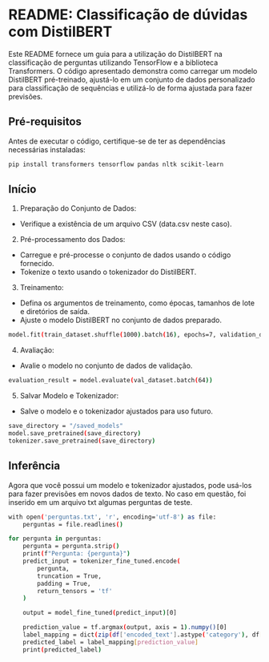 # README: Classificação de dúvidas com DistilBERT

Este README fornece um guia para a utilização do DistilBERT na classificação de perguntas utilizando TensorFlow e a biblioteca Transformers. O código apresentado demonstra como carregar um modelo DistilBERT pré-treinado, ajustá-lo em um conjunto de dados personalizado para classificação de sequências e utilizá-lo de forma ajustada para fazer previsões.

## Pré-requisitos

Antes de executar o código, certifique-se de ter as dependências necessárias instaladas:

```bash
pip install transformers tensorflow pandas nltk scikit-learn
```

## Início
1. Preparação do Conjunto de Dados:
- Verifique a existência de um arquivo CSV (data.csv neste caso).
2. Pré-processamento dos Dados:
- Carregue e pré-processe o conjunto de dados usando o código fornecido.
- Tokenize o texto usando o tokenizador do DistilBERT.
3. Treinamento:
- Defina os argumentos de treinamento, como épocas, tamanhos de lote e diretórios de saída.
- Ajuste o modelo DistilBERT no conjunto de dados preparado.
```bash
model.fit(train_dataset.shuffle(1000).batch(16), epochs=7, validation_data=val_dataset.batch(64))
```
4. Avaliação:
- Avalie o modelo no conjunto de dados de validação.
```bash
evaluation_result = model.evaluate(val_dataset.batch(64))
```
5. Salvar Modelo e Tokenizador:
- Salve o modelo e o tokenizador ajustados para uso futuro.
```bash
save_directory = "/saved_models" 
model.save_pretrained(save_directory)
tokenizer.save_pretrained(save_directory)
```
## Inferência
Agora que você possui um modelo e tokenizador ajustados, pode usá-los para fazer previsões em novos dados de texto. No caso em questão, foi inserido em um arquivo txt algumas perguntas de teste.

```bash
with open('perguntas.txt', 'r', encoding='utf-8') as file:
    perguntas = file.readlines()

for pergunta in perguntas:
    pergunta = pergunta.strip()  
    print(f"Pergunta: {pergunta}")
    predict_input = tokenizer_fine_tuned.encode(
        pergunta,
        truncation = True,
        padding = True,
        return_tensors = 'tf'    
    )

    output = model_fine_tuned(predict_input)[0]

    prediction_value = tf.argmax(output, axis = 1).numpy()[0]
    label_mapping = dict(zip(df['encoded_text'].astype('category'), df['label']))
    predicted_label = label_mapping[prediction_value]
    print(predicted_label)
```
